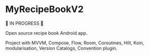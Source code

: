 # MyRecipeBookV2


🚧 IN PROGRESS 🚧


Open source recipe book Android app.


Project with MVVM, Compose, Flow, Room, Coroutines, Hilt, Koin, modularisation, Version Catalogs, Convention plugin.
